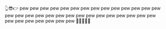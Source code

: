 👆😎👉 pew pew pew pew pew pew pew pew pew pew pew pew pew pew pew pew pew pew pew pew pew pew pew pew pew pew pew pew pew pew pew pew pew pew pew pew 🧟🧟‍♀️🧟‍♂️


<!---
Ethelwood/Ethelwood is a ✨ special ✨ repository because its `README.md` (this file) appears on your GitHub profile.
You can click the Preview link to take a look at your changes.
--->
